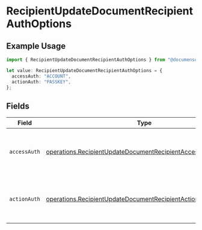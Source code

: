 # RecipientUpdateDocumentRecipientAuthOptions

## Example Usage

```typescript
import { RecipientUpdateDocumentRecipientAuthOptions } from "@documenso/sdk-typescript/models/operations";

let value: RecipientUpdateDocumentRecipientAuthOptions = {
  accessAuth: "ACCOUNT",
  actionAuth: "PASSKEY",
};
```

## Fields

| Field                                                                                                                                          | Type                                                                                                                                           | Required                                                                                                                                       | Description                                                                                                                                    |
| ---------------------------------------------------------------------------------------------------------------------------------------------- | ---------------------------------------------------------------------------------------------------------------------------------------------- | ---------------------------------------------------------------------------------------------------------------------------------------------- | ---------------------------------------------------------------------------------------------------------------------------------------------- |
| `accessAuth`                                                                                                                                   | [operations.RecipientUpdateDocumentRecipientAccessAuthResponse](../../models/operations/recipientupdatedocumentrecipientaccessauthresponse.md) | :heavy_check_mark:                                                                                                                             | The type of authentication required for the recipient to access the document.                                                                  |
| `actionAuth`                                                                                                                                   | [operations.RecipientUpdateDocumentRecipientActionAuthResponse](../../models/operations/recipientupdatedocumentrecipientactionauthresponse.md) | :heavy_check_mark:                                                                                                                             | The type of authentication required for the recipient to sign the document.                                                                    |